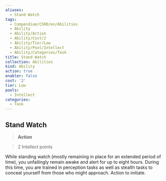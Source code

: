 ```yaml
---
aliases:
  - Stand Watch
tags:
  - Compendium/CSRD/en/Abilities
  - Ability
  - Ability/Action
  - Ability/Cost/2
  - Ability/Tier/Low
  - Ability/Pool/Intellect
  - Ability/Categories/Task
title: Stand Watch
collection: Abilities
kind: Ability
action: true
enabler: false
cost: '2'
tier: Low
pools:
  - Intellect
categories:
  - Task
---
```

## Stand Watch    
>**Action**    
>2 Intellect points  
    
While standing watch (mostly remaining in place for an extended period of time), you unfailingly remain awake and alert for up to eight hours. During this time, you are trained in perception tasks as well as stealth tasks to conceal yourself from those who might approach. Action to initiate.